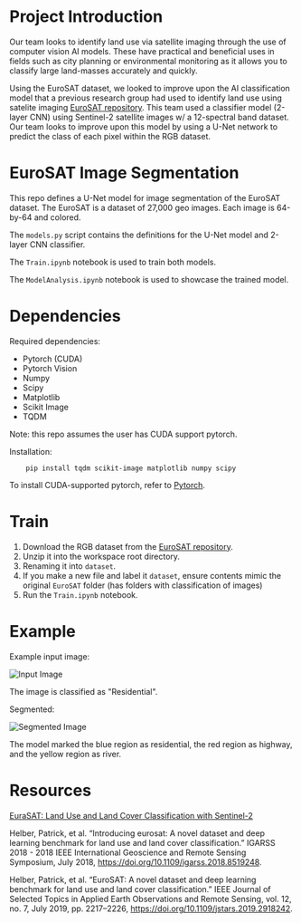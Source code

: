 # Project Introduction
Our team looks to identify land use via satellite imaging through the use of computer vision AI models. These have practical and beneficial uses in fields such as city planning or environmental monitoring as it allows you to classify large land-masses accurately and quickly.

Using the EuroSAT dataset, we looked to improve upon the AI classification model that a previous research group had used to identify land use using satelite imaging [EuroSAT repository](https://github.com/phelber/eurosat). This team used a classifier model (2-layer CNN) using Sentinel-2 satellite images w/ a 12-spectral band dataset. Our team looks to improve upon this model by using a U-Net network to predict the class of each pixel within the RGB dataset. 

# EuroSAT Image Segmentation

This repo defines a U-Net model for image segmentation of the EuroSAT dataset. The EuroSAT is a dataset of 27,000 geo images. Each image is 64-by-64 and colored.

The `models.py` script contains the definitions for the U-Net model and 2-layer CNN classifier.

The `Train.ipynb` notebook is used to train both models.

The `ModelAnalysis.ipynb` notebook is used to showcase the trained model.

# Dependencies

Required dependencies:
- Pytorch (CUDA)
- Pytorch Vision
- Numpy
- Scipy
- Matplotlib
- Scikit Image
- TQDM

Note: this repo assumes the user has CUDA support pytorch.

Installation:

```
    pip install tqdm scikit-image matplotlib numpy scipy
```

To install CUDA-supported pytorch, refer to [Pytorch](https://pytorch.org/get-started/locally/).

# Train

1. Download the RGB dataset from the [EuroSAT repository](https://github.com/phelber/eurosat).
2. Unzip it into the workspace root directory.
3. Renaming it into `dataset`.
4. If you make a new file and label it `dataset`, ensure contents mimic the original `EuroSAT` folder (has folders with classification of images)
5. Run the `Train.ipynb` notebook.

# Example

Example input image:

![Input Image](outputs/Sample%202.png)

The image is classified as "Residential".

Segmented:

![Segmented Image](outputs/Sample%202%20Segmented.png)

The model marked the blue region as residential, the red region as highway, and the yellow region as river.

# Resources

[EuraSAT: Land Use and Land Cover Classification with Sentinel-2](https://github.com/phelber/eurosat)

Helber, Patrick, et al. “Introducing eurosat: A novel dataset and deep learning benchmark for land use and land cover classification.” IGARSS 2018 - 2018 IEEE International Geoscience and Remote Sensing Symposium, July 2018, https://doi.org/10.1109/igarss.2018.8519248. 

Helber, Patrick, et al. “EuroSAT: A novel dataset and deep learning benchmark for land use and land cover classification.” IEEE Journal of Selected Topics in Applied Earth Observations and Remote Sensing, vol. 12, no. 7, July 2019, pp. 2217–2226, https://doi.org/10.1109/jstars.2019.2918242. 

